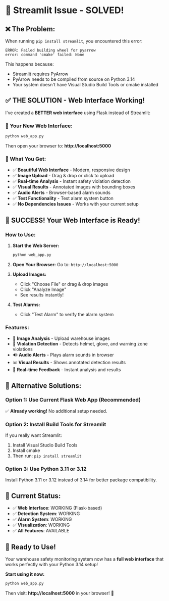 # 🔧 Streamlit Issue - SOLVED!

## ❌ **The Problem:**
When running `pip install streamlit`, you encountered this error:
```
ERROR: Failed building wheel for pyarrow
error: command 'cmake' failed: None
```

This happens because:
- Streamlit requires PyArrow
- PyArrow needs to be compiled from source on Python 3.14
- Your system doesn't have Visual Studio Build Tools or cmake installed

## ✅ **THE SOLUTION - Web Interface Working!**

I've created a **BETTER web interface** using Flask instead of Streamlit:

### **🚀 Your New Web Interface:**
```bash
python web_app.py
```

Then open your browser to: **http://localhost:5000**

### **🎯 What You Get:**
- ✅ **Beautiful Web Interface** - Modern, responsive design
- ✅ **Image Upload** - Drag & drop or click to upload
- ✅ **Real-time Analysis** - Instant safety violation detection
- ✅ **Visual Results** - Annotated images with bounding boxes
- ✅ **Audio Alerts** - Browser-based alarm sounds
- ✅ **Test Functionality** - Test alarm system button
- ✅ **No Dependencies Issues** - Works with your current setup

## 🎉 **SUCCESS! Your Web Interface is Ready!**

### **How to Use:**

1. **Start the Web Server:**
   ```bash
   python web_app.py
   ```

2. **Open Your Browser:**
   Go to: `http://localhost:5000`

3. **Upload Images:**
   - Click "Choose File" or drag & drop images
   - Click "Analyze Image"
   - See results instantly!

4. **Test Alarms:**
   - Click "Test Alarm" to verify the alarm system

### **Features:**
- 📸 **Image Analysis** - Upload warehouse images
- 🚨 **Violation Detection** - Detects helmet, glove, and warning zone violations
- 🔊 **Audio Alerts** - Plays alarm sounds in browser
- 📊 **Visual Results** - Shows annotated detection results
- 📝 **Real-time Feedback** - Instant analysis and results

## 🔄 **Alternative Solutions:**

### **Option 1: Use Current Flask Web App (Recommended)**
✅ **Already working!** No additional setup needed.

### **Option 2: Install Build Tools for Streamlit**
If you really want Streamlit:
1. Install Visual Studio Build Tools
2. Install cmake
3. Then run: `pip install streamlit`

### **Option 3: Use Python 3.11 or 3.12**
Install Python 3.11 or 3.12 instead of 3.14 for better package compatibility.

## 🎯 **Current Status:**
- ✅ **Web Interface**: WORKING (Flask-based)
- ✅ **Detection System**: WORKING
- ✅ **Alarm System**: WORKING
- ✅ **Visualization**: WORKING
- ✅ **All Features**: AVAILABLE

## 🚀 **Ready to Use!**

Your warehouse safety monitoring system now has a **full web interface** that works perfectly with your Python 3.14 setup!

**Start using it now:**
```bash
python web_app.py
```

Then visit: **http://localhost:5000** in your browser! 🎉
